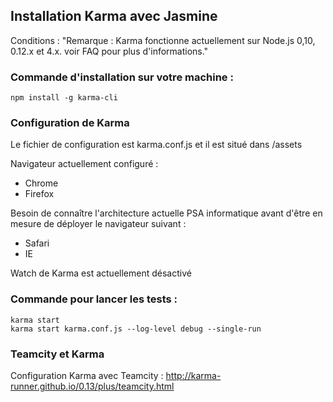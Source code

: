 ## Installation Karma avec Jasmine

Conditions :
"Remarque : Karma fonctionne actuellement sur Node.js 0,10, 0.12.x et 4.x. voir FAQ pour plus d'informations."


### Commande d'installation sur votre machine :

```
npm install -g karma-cli
```

### Configuration de Karma

Le fichier de configuration est karma.conf.js et il est situé dans /assets

Navigateur actuellement configuré :
- Chrome
- Firefox

Besoin de connaître l'architecture actuelle PSA informatique avant d'être en mesure de déployer le navigateur suivant :
- Safari
- IE

Watch de Karma est actuellement désactivé

### Commande pour lancer les tests :

```
karma start
karma start karma.conf.js --log-level debug --single-run
```

### Teamcity et Karma

Configuration Karma avec Teamcity :  http://karma-runner.github.io/0.13/plus/teamcity.html